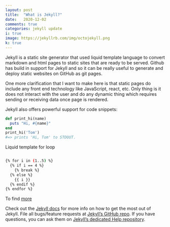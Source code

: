 ```yaml
---
layout: post
title:  "What is Jekyll?"
date:   2020-12-02
comments: true
categories: jekyll update
i: true
image: https://jekyllrb.com/img/octojekyll.png
k: true
---
```


Jekyll is a static site generator that used liquid template language to convert markdown and html pages to static sites that are ready to be served.
Github has build in support for Jekyll and so it can be really useful to generate and deploy static websites on GitHub as git pages.

One more clarification that I want to make here is that static pages do include any front end technology like JavaScript, react, etc. Only thing is it does not interact with the user and do any dynamic thing which requires sending or receiving data once page is rendered.

Jekyll also offers powerful support for code snippets:

```ruby
def print_hi(name)
  puts "Hi, #{name}"
end
print_hi('Tom')
#=> prints 'Hi, Tom' to STDOUT.
```
Liquid template for loop

``` bash

{% for i in (1..5) %}
  {% if i == 4 %}
    {% break %}
  {% else %}
    {{ i }}
  {% endif %}
{% endfor %}

```

To find [more](https://shopify.github.io/liquid/tags/iteration/)





Check out the [Jekyll docs][jekyll] for more info on how to get the most out of Jekyll. File all bugs/feature requests at [Jekyll’s GitHub repo][jekyll-gh]. If you have questions, you can ask them on [Jekyll’s dedicated Help repository][jekyll-help].

[jekyll]:      http://jekyllrb.com
[jekyll-gh]:   https://github.com/jekyll/jekyll
[jekyll-help]: https://github.com/jekyll/jekyll-help
